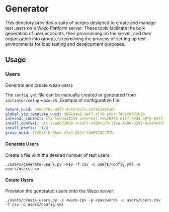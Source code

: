 # Generator

This directory provides a suite of scripts designed to create and manage test
users on a Wazo Platform server. These tools facilitate the bulk generation of
user accounts, their provisioning on the server, and their organization into
groups, streamlining the process of setting up test environments for load
testing and development purposes.

## Usage

### Users

Generate and create wazo users

The `config.yml` file can be manually created or generated from
`initiator/setup-wazo.sh`. Example of configuration file:

```yml
tenant_uuid: 769e37ba-a9fb-4c4d-bc21-23716338fa6b
global_sip_template_uuid: 3898a4a0-3af7-41f0-a3c4-7d2ef67d2b36
internal_context: ctx-loadG3IDVQ-internal-7e6207f2-d1f7-49d4-a976-b6ff7aea79c6
incall_context: ctx-loadG3IDVQ-incall-543bccd5-31ba-4e86-9201-81e64e3d375e
incall_prefix: '123'
group_uuid: f72d2ffb-65ae-41e3-8421-9a509242757b
```

#### Generate Users

Create a file with the desired number of test users:

```shell
./users/generate-users.py -n10 -f csv -c users/config.yml -o users/users.csv
```

#### Create Users

Provision the generated users onto the Wazo server:

```shell
./users/create-users.py -s <wazo-ip> -p <password> -u users/users.csv -f csv -c users/config.yml
```
